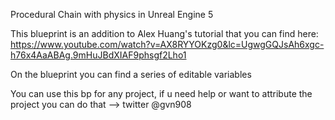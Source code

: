 Procedural Chain with physics in Unreal Engine 5

This blueprint is an addition to Alex Huang's tutorial that you can find here:
https://www.youtube.com/watch?v=AX8RYYOKzg0&lc=UgwgGQJsAh6xgc-h76x4AaABAg.9mHuJBdXIAF9phsgf2Lho1

On the blueprint you can find a series of editable variables

You can use this bp for any project, if u need help or want to attribute the project you can do that --> twitter @gvn908
